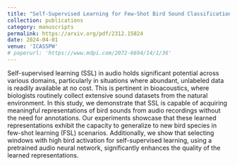 ```yaml
---
title: "Self-Supervised Learning for Few-Shot Bird Sound Classification"
collection: publications
category: manuscripts
permalink: https://arxiv.org/pdf/2312.15824
date: 2024-04-01
venue: 'ICASSPW'
# paperurl: 'https://www.mdpi.com/2072-6694/14/1/36'
---
```


Self-supervised learning (SSL) in audio holds significant potential across various domains, particularly in situations where abundant, unlabeled data is readily available at no cost. This is pertinent in bioacoustics, where biologists routinely collect extensive sound datasets from the natural environment. In this study, we demonstrate that SSL is capable of acquiring meaningful representations of bird sounds from audio recordings without the need for annotations. Our experiments showcase that these learned representations exhibit the capacity to generalize to new bird species in few-shot learning (FSL) scenarios. Additionally, we show that selecting windows with high bird activation for self-supervised learning, using a pretrained audio neural network, significantly enhances the quality of the learned representations.